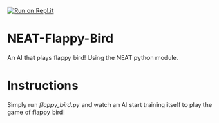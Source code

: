 [![Run on Repl.it](https://repl.it/badge/github/techwithtim/NEAT-Flappy-Bird)](https://repl.it/github/techwithtim/NEAT-Flappy-Bird)
# NEAT-Flappy-Bird
An AI that plays flappy bird! Using the NEAT python module.

# Instructions
Simply run *flappy_bird.py* and watch an AI start training itself to play the game of flappy bird!


